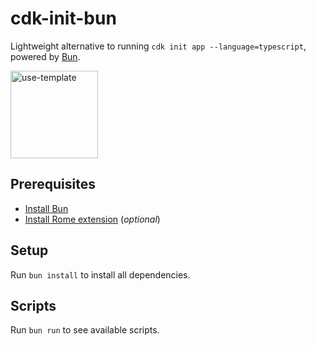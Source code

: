 # cdk-init-bun

Lightweight alternative to running `cdk init app --language=typescript`, powered by [Bun](https://bun.sh/).

<a href="https://github.com/lukehedger/cdk-init-bun/generate">
  <img width="140" alt="use-template" src="https://user-images.githubusercontent.com/1913316/77769073-44ed3880-703b-11ea-857a-2ad1848015f6.png">
</a>

## Prerequisites

- [Install Bun](https://bun.sh/docs/installation)
- [Install Rome extension](https://docs.rome.tools/vscode/) (_optional_)

## Setup

Run `bun install` to install all dependencies.

## Scripts

Run `bun run` to see available scripts.
